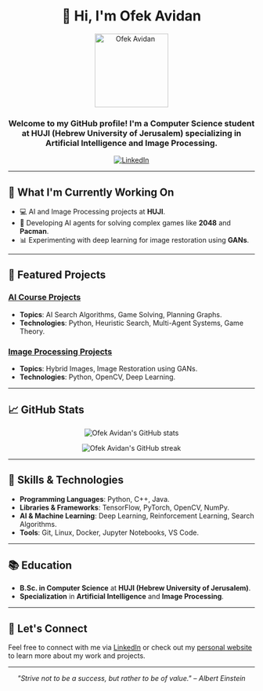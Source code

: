 <h1 align="center">👋 Hi, I'm Ofek Avidan</h1>

<p align="center">
  <img src="https://example.com/path/to/your-profile-image.png" alt="Ofek Avidan" width="150">
</p>

<h3 align="center">Welcome to my GitHub profile! I'm a Computer Science student at HUJI (Hebrew University of Jerusalem) specializing in Artificial Intelligence and Image Processing.</h3>

<p align="center">
  <a href="https://www.linkedin.com/in/ofekavidan/">
    <img alt="LinkedIn" src="https://img.shields.io/badge/LinkedIn-Ofek%20Avidan-blue?style=for-the-badge&logo=linkedin">
  </a>
</p>

---

<h2>🔭 What I'm Currently Working On</h2>

- 💻 AI and Image Processing projects at **HUJI**.
- 🤖 Developing AI agents for solving complex games like **2048** and **Pacman**.
- 📊 Experimenting with deep learning for image restoration using **GANs**.

---

<h2>🌟 Featured Projects</h2>

### [AI Course Projects](https://github.com/your-username/AI-Course-Projects)
- **Topics**: AI Search Algorithms, Game Solving, Planning Graphs.
- **Technologies**: Python, Heuristic Search, Multi-Agent Systems, Game Theory.

### [Image Processing Projects](https://github.com/your-username/Image-Processing)
- **Topics**: Hybrid Images, Image Restoration using GANs.
- **Technologies**: Python, OpenCV, Deep Learning.

---

<h2>📈 GitHub Stats</h2>

<p align="center">
  <img src="https://github-readme-stats.vercel.app/api?username=your-username&show_icons=true&theme=radical" alt="Ofek Avidan's GitHub stats" />
</p>

<p align="center">
  <img src="https://github-readme-streak-stats.herokuapp.com/?user=your-username&theme=radical" alt="Ofek Avidan's GitHub streak" />
</p>

---

<h2>🚀 Skills & Technologies</h2>

- **Programming Languages**: Python, C++, Java.
- **Libraries & Frameworks**: TensorFlow, PyTorch, OpenCV, NumPy.
- **AI & Machine Learning**: Deep Learning, Reinforcement Learning, Search Algorithms.
- **Tools**: Git, Linux, Docker, Jupyter Notebooks, VS Code.

---

<h2>📚 Education</h2>

- **B.Sc. in Computer Science** at **HUJI (Hebrew University of Jerusalem)**.
- **Specialization** in **Artificial Intelligence** and **Image Processing**.

---

<h2>💬 Let's Connect</h2>

Feel free to connect with me via [LinkedIn](https://www.linkedin.com/in/ofek-avidan/) or check out my [personal website](https://ofek-avidan.com) to learn more about my work and projects.

---

<p align="center">
  <i>"Strive not to be a success, but rather to be of value." – Albert Einstein</i>
</p>
